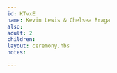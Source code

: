 ```yaml
---
id: KTvxE
name: Kevin Lewis & Chelsea Braga
also:
adult: 2
children:
layout: ceremony.hbs
notes:

---
```

